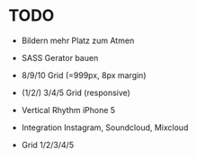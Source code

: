 TODO
====


- Bildern mehr Platz zum Atmen
- SASS Gerator bauen
- 8/9/10 Grid (=999px, 8px margin)
- (1/2/) 3/4/5 Grid (responsive)

- Vertical Rhythm iPhone 5
- Integration Instagram, Soundcloud, Mixcloud
- Grid 1/2/3/4/5
